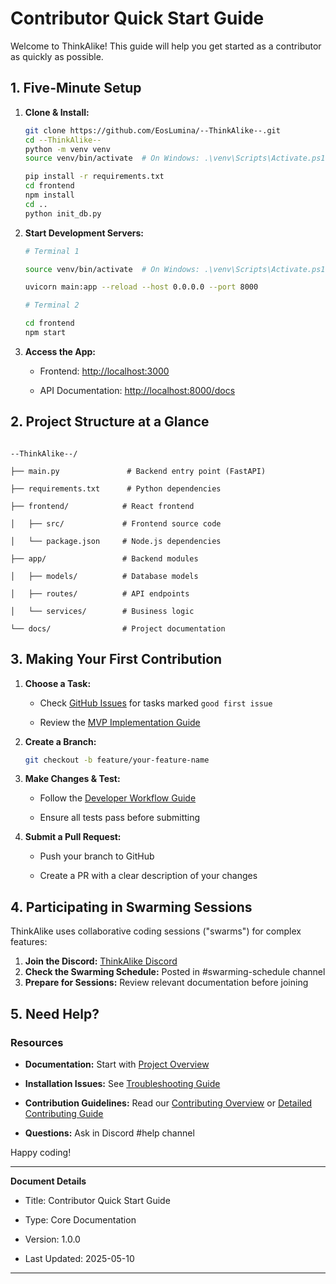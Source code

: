 # Contributor Quick Start Guide

Welcome to ThinkAlike! This guide will help you get started as a contributor as quickly as possible.

## 1. Five-Minute Setup

1. **Clone & Install:**

   ```bash
   git clone https://github.com/EosLumina/--ThinkAlike--.git
   cd --ThinkAlike--
   python -m venv venv
   source venv/bin/activate  # On Windows: .\venv\Scripts\Activate.ps1

   pip install -r requirements.txt
   cd frontend
   npm install
   cd ..
   python init_db.py
   ```

2. **Start Development Servers:**

   ```bash
   # Terminal 1

   source venv/bin/activate  # On Windows: .\venv\Scripts\Activate.ps1

   uvicorn main:app --reload --host 0.0.0.0 --port 8000

   # Terminal 2

   cd frontend
   npm start
   ```

3. **Access the App:**

   * Frontend: [http://localhost:3000](http://localhost:3000)

   * API Documentation: [http://localhost:8000/docs](http://localhost:8000/docs)

## 2. Project Structure at a Glance

```text

--ThinkAlike--/

├── main.py               # Backend entry point (FastAPI)

├── requirements.txt      # Python dependencies

├── frontend/            # React frontend

│   ├── src/             # Frontend source code

│   └── package.json     # Node.js dependencies

├── app/                 # Backend modules

│   ├── models/          # Database models

│   ├── routes/          # API endpoints

│   └── services/        # Business logic

└── docs/                # Project documentation

```

## 3. Making Your First Contribution

1. **Choose a Task:**

   * Check [GitHub Issues](https://github.com/EosLumina/--ThinkAlike--/issues) for tasks marked `good first issue`

   * Review the [MVP Implementation Guide](../guides/implementation_guides/mvp_implementation_guide.md)

2. **Create a Branch:**

   ```bash
   git checkout -b feature/your-feature-name
   ```

3. **Make Changes & Test:**

   * Follow the [Developer Workflow Guide](./developer_workflow.md)

   * Ensure all tests pass before submitting

4. **Submit a Pull Request:**

   * Push your branch to GitHub

   * Create a PR with a clear description of your changes

## 4. Participating in Swarming Sessions

ThinkAlike uses collaborative coding sessions ("swarms") for complex features:

1. **Join the Discord:** [ThinkAlike Discord](https://discord.gg/TnAcWezH)
2. **Check the Swarming Schedule:** Posted in #swarming-schedule channel
3. **Prepare for Sessions:** Review relevant documentation before joining

## 5. Need Help?

### Resources

* **Documentation:** Start with [Project Overview](./project_overview.md)

* **Installation Issues:** See [Troubleshooting Guide](../architecture/deployment_troubleshooting.md)

* **Contribution Guidelines:** Read our [Contributing Overview](../contributing.md) or [Detailed Contributing Guide](../core/contributing.md)

* **Questions:** Ask in Discord #help channel

Happy coding!

---

**Document Details**

* Title: Contributor Quick Start Guide

* Type: Core Documentation

* Version: 1.0.0

* Last Updated: 2025-05-10

---
